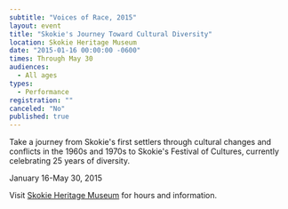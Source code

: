 ```yaml
---
subtitle: "Voices of Race, 2015"
layout: event
title: "Skokie's Journey Toward Cultural Diversity"
location: Skokie Heritage Museum
date: "2015-01-16 00:00:00 -0600"
times: Through May 30
audiences: 
  - All ages
types: 
  - Performance
registration: ""
canceled: "No"
published: true
---
```


Take a journey from Skokie's first settlers through cultural changes and conflicts in the 1960s and 1970s to Skokie's Festival of Cultures, currently celebrating 25 years of diversity.

January 16-May 30, 2015

Visit [Skokie Heritage Museum](skokieparks.org/skokie-heritage-museum) for hours and information.